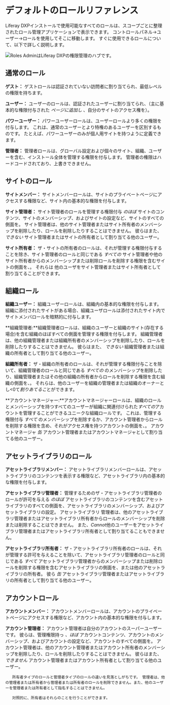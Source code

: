 # デフォルトのロールリファレンス

Liferay DXPインストールで使用可能なすべてのロールは、スコープごとに整理されたロール管理アプリケーションで表示できます。 コントロールパネル→ユーザー→ロールを使用してそこに移動します。 すぐに使用できるロールについて、以下で詳しく説明します。

![Roles AdminはLiferay DXPの権限管理のハブです。](./default-roles-reference/images/01.png)

## 通常のロール

**ゲスト：** ゲストロールは認証されていない訪問者に割り当てられ、最低レベルの権限を持ちます。

**ユーザー：** ユーザーのロールは、認証されたユーザーに割り当てられ、（主に基本的な権限付与された *ページに追加し* 、自分のサイトのアクセス権を）。

**パワーユーザー：** パワーユーザーロールは、ユーザーロールより多くの権限を付与します。 これは、通常のユーザーとより特権のあるユーザーを区別するものです。 たとえば、パワーユーザーのみが個人用サイトを持つように定義できます。

**管理者：** 管理者ロールは、グローバル設定および個々のサイト、組織、ユーザーを含む、インストール全体を管理する権限を付与します。 管理者の権限はハードコードされており、上書きできません。

## サイトのロール

**サイトメンバー：** サイトメンバーロールは、サイトのプライベートページにアクセスする権限など、サイト内の基本的な権限を付与します。

**サイト管理者：** サイト管理者のロールを管理する権限付与 *のほぼ* サイトのコンテンツ、サイトのメンバーシップ、およびサイトの設定など、サイトのすべての側面を。 サイト管理者は、他のサイト管理者またはサイト所有者のメンバーシップを削除したり、ロールを削除したりすることはできません。 彼らはまた、 *できない* サイト管理者またはサイトの所有者として割り当てる他のユーザー。

**サイト所有者：** ザ・サイトの所有者のロールは、それが管理する権限付与することを除き、サイト管理者のロールと同じである *すべての* サイト管理者や他のサイト所有者からのメンバーシップまたは削除ロールを削除する権限を含むサイトの側面を、。 それらは 他のユーザをサイト管理者またはサイト所有者として割り当てることができます。

## 組織ロール

**組織ユーザー：** 組織ユーザーロールは、組織内の基本的な権限を付与します。 組織に添付されたサイトがある場合、組織ユーザロールは添付されたサイト内でサイトメンバロールを暗黙的に付与します。

**組織管理者:**組織管理者ロールは、組織のユーザーと組織のサイト(存在する場合)を含む組織のほぼすべての側面を管理する権限を付与します。 組織管理者は、他の組織管理者または組織所有者のメンバーシップを削除したり、ロールを削除したりすることはできません。 彼らはまた、 *できない* 組織管理者または組織の所有者として割り当てる他のユーザー。

**組織所有者：** ザ・組織の所有者のロールは、それが管理する権限付与ことを除いて、組織管理者のロールと同じである *すべての* のメンバーシップを削除したり、組織管理者またはその他の組織の所有者からロールを削除する権限を含む組織の側面を、。 それらは、他のユーザーを組織の管理者または組織のオーナーとし<0て*割りあてるこ*とができます。

**アカウントマネージャー:**アカウントマネージャーロールは、組織のロールとメンバーシップを持つすべてのユーザーが組織に関連付けられた*すべての*アカウントを管理することができるユニークな組織ロールです。 これは、管理する権限付与 *すべて* のメンバーシップを削除するか、アカウント管理者からロールを削除する権限を含め、それがアクセス権を持つアカウントの側面を、。 アカウントマネージャ *缶* アカウント管理者またはアカウントマネージャとして割り当てる他のユーザー。

## アセットライブラリのロール

**アセットライブラリメンバー：** アセットライブラリメンバーロールは、アセットライブラリのコンテンツを表示する権限など、アセットライブラリ内の基本的な権限を付与します。

**アセットライブラリ管理者：** 管理するためのザ・アセットライブラリ管理者のロールが許可を与える *のほぼ* アセットライブラリのコンテンツを含むアセットライブラリのすべての側面を、アセットライブラリのメンバーシップ、およびアセットライブラリの設定。 アセットライブラリ 管理者は、他のアセットライブラリ管理者またはアセットライブラリ所有者からロールのメンバーシップを削除または削除することはできません。 また、*Cannot*他のユーザーをアセットライブラリ管理者またはアセットライブラリ所有者として割り当てることもできません。

**アセットライブラリ所有者：** ザ・アセットライブラリ所有者のロールは、それが管理する許可を与えることを除いて、アセットライブラリ管理者のロールと同じである *すべて* アセットライブラリ管理者からのメンバーシップまたは削除ロールを削除する権限を含むアセットライブラリの側面を、または他のアセットライブラリの所有者。 彼ら *缶* アセットライブラリ管理者またはアセットライブラリの所有者として割り当てる他のユーザー。

## アカウントロール

**アカウントメンバー：** アカウントメンバーロールは、アカウントのプライベートページにアクセスする権限など、アカウント内の基本的な権限を付与します。

**アカウント管理者：** アカウント管理者は自分のアカウントのスーパーユーザーです。 彼らは、管理権限持っ *、ほぼ* アカウントコンテンツ、アカウントのメンバーシップ、およびアカウントの設定など、アカウントのすべての側面を。 アカウント管理者は、他のアカウント管理者またはアカウント所有者のメンバーシップを削除したり、ロールを削除したりすることはできません。 彼らはまた、 *できません* アカウント管理者またはアカウント所有者として割り当てる他のユーザー。

``` note::
   所有者タイプのロールと管理者タイプのロールの違いを見落としがちです。 管理者は、他の管理者または所有者から管理者または所有者のロールを削除できません。また、他のユーザーを管理者または所有者として指名することはできません。

   対照的に、所有者はそれらのことを行うことができます。
```
